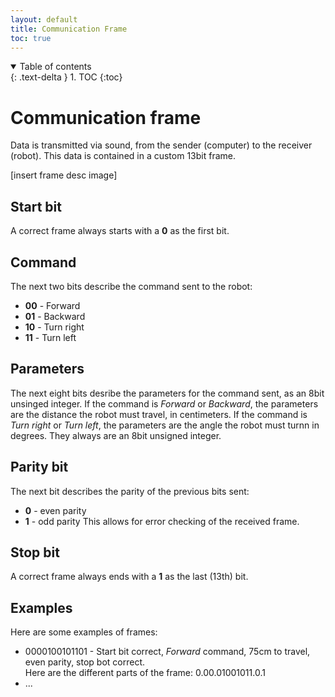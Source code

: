 ```yaml
---
layout: default
title: Communication Frame
toc: true
---
```


<details open markdown="block">
  <summary>
    Table of contents
  </summary>
  {: .text-delta }
1. TOC
{:toc}
</details>

# Communication frame

Data is transmitted via sound, from the sender (computer) to the receiver (robot). This data is contained in a custom 13bit frame.

[insert frame desc image]

## Start bit
A correct frame always starts with a **0** as the first bit.

## Command
The next two bits describe the command sent to the robot:

- **00** - Forward
- **01** - Backward
- **10** - Turn right
- **11** - Turn left

## Parameters
The next eight bits desribe the parameters for the command sent, as an 8bit unsinged integer. If the command is _Forward_ or _Backward_, the parameters are the distance the robot must travel, in centimeters. If the command is _Turn right_ or _Turn left_, the parameters are the angle the robot must turnn in degrees. They always are an 8bit unsigned integer.

## Parity bit
The next bit describes the parity of the previous bits sent:
- **0** - even parity
- **1** - odd parity
This allows for error checking of the received frame.

## Stop bit
A correct frame always ends with a **1** as the last (13th) bit.

## Examples

Here are some examples of frames:

- 0000100101101 - Start bit correct, _Forward_ command, 75cm to travel, even parity, stop bot correct.  
  Here are the different parts of the frame: 0.00.01001011.0.1
- ...
